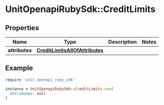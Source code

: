 # UnitOpenapiRubySdk::CreditLimits

## Properties

| Name | Type | Description | Notes |
| ---- | ---- | ----------- | ----- |
| **attributes** | [**CreditLimitsAllOfAttributes**](CreditLimitsAllOfAttributes.md) |  |  |

## Example

```ruby
require 'unit_openapi_ruby_sdk'

instance = UnitOpenapiRubySdk::CreditLimits.new(
  attributes: null
)
```

